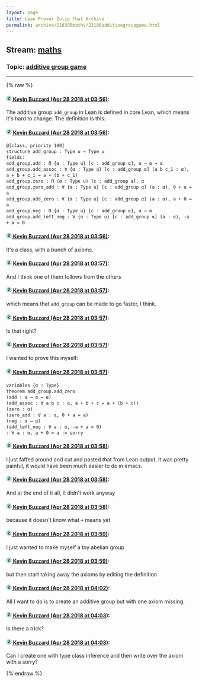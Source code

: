 ```yaml
---
layout: page
title: Lean Prover Zulip Chat Archive 
permalink: archive/116395maths/23186additivegroupgame.html
---
```


## Stream: [maths](index.html)
### Topic: [additive group game](23186additivegroupgame.html)

---


{% raw %}
#### [![Click to go to Zulip](../../assets/img/zulip2.png) Kevin Buzzard (Apr 28 2018 at 03:56)](https://leanprover.zulipchat.com/#narrow/stream/116395-maths/topic/additive%20group%20game/near/125802827):
The additive group `add_group` in Lean is defined in core Lean, which means it's hard to change. The definition is this:

#### [![Click to go to Zulip](../../assets/img/zulip2.png) Kevin Buzzard (Apr 28 2018 at 03:56)](https://leanprover.zulipchat.com/#narrow/stream/116395-maths/topic/additive%20group%20game/near/125802831):
```lean
@[class, priority 100]
structure add_group : Type u → Type u
fields:
add_group.add : Π {α : Type u} [c : add_group α], α → α → α
add_group.add_assoc : ∀ {α : Type u} [c : add_group α] (a b c_1 : α), a + b + c_1 = a + (b + c_1)
add_group.zero : Π (α : Type u) [c : add_group α], α
add_group.zero_add : ∀ {α : Type u} [c : add_group α] (a : α), 0 + a = a
add_group.add_zero : ∀ {α : Type u} [c : add_group α] (a : α), a + 0 = a
add_group.neg : Π {α : Type u} [c : add_group α], α → α
add_group.add_left_neg : ∀ {α : Type u} [c : add_group α] (a : α), -a + a = 0
```

#### [![Click to go to Zulip](../../assets/img/zulip2.png) Kevin Buzzard (Apr 28 2018 at 03:56)](https://leanprover.zulipchat.com/#narrow/stream/116395-maths/topic/additive%20group%20game/near/125802834):
It's a class, with a bunch of axioms.

#### [![Click to go to Zulip](../../assets/img/zulip2.png) Kevin Buzzard (Apr 28 2018 at 03:57)](https://leanprover.zulipchat.com/#narrow/stream/116395-maths/topic/additive%20group%20game/near/125802837):
And I think one of them follows from the others

#### [![Click to go to Zulip](../../assets/img/zulip2.png) Kevin Buzzard (Apr 28 2018 at 03:57)](https://leanprover.zulipchat.com/#narrow/stream/116395-maths/topic/additive%20group%20game/near/125802840):
which means that `add_group` can be made to go faster, I think.

#### [![Click to go to Zulip](../../assets/img/zulip2.png) Kevin Buzzard (Apr 28 2018 at 03:57)](https://leanprover.zulipchat.com/#narrow/stream/116395-maths/topic/additive%20group%20game/near/125802841):
Is that right?

#### [![Click to go to Zulip](../../assets/img/zulip2.png) Kevin Buzzard (Apr 28 2018 at 03:57)](https://leanprover.zulipchat.com/#narrow/stream/116395-maths/topic/additive%20group%20game/near/125802842):
I wanted to prove this myself:

#### [![Click to go to Zulip](../../assets/img/zulip2.png) Kevin Buzzard (Apr 28 2018 at 03:57)](https://leanprover.zulipchat.com/#narrow/stream/116395-maths/topic/additive%20group%20game/near/125802843):
```lean
variables {α : Type}
theorem add_group.add_zero
(add : α → α → α)
(add_assoc : ∀ a b c : α, a + b + c = a + (b + c))
(zero : α)
(zero_add : ∀ a : α, 0 + a = a)
(neg : α → α)
(add_left_neg : ∀ a : α, -a + a = 0)
: ∀ a : α, a + 0 = a := sorry
```

#### [![Click to go to Zulip](../../assets/img/zulip2.png) Kevin Buzzard (Apr 28 2018 at 03:58)](https://leanprover.zulipchat.com/#narrow/stream/116395-maths/topic/additive%20group%20game/near/125802882):
I just faffed around and cut and pasted that from Lean output, it was pretty painful, it would have been much easier to do in emacs.

#### [![Click to go to Zulip](../../assets/img/zulip2.png) Kevin Buzzard (Apr 28 2018 at 03:58)](https://leanprover.zulipchat.com/#narrow/stream/116395-maths/topic/additive%20group%20game/near/125802883):
And at the end of it all, it didn't work anyway

#### [![Click to go to Zulip](../../assets/img/zulip2.png) Kevin Buzzard (Apr 28 2018 at 03:58)](https://leanprover.zulipchat.com/#narrow/stream/116395-maths/topic/additive%20group%20game/near/125802886):
because it doesn't know what `+` means yet

#### [![Click to go to Zulip](../../assets/img/zulip2.png) Kevin Buzzard (Apr 28 2018 at 03:59)](https://leanprover.zulipchat.com/#narrow/stream/116395-maths/topic/additive%20group%20game/near/125802894):
I just wanted to make myself a toy abelian group

#### [![Click to go to Zulip](../../assets/img/zulip2.png) Kevin Buzzard (Apr 28 2018 at 03:59)](https://leanprover.zulipchat.com/#narrow/stream/116395-maths/topic/additive%20group%20game/near/125802896):
but then start taking away the axioms by editing the definition

#### [![Click to go to Zulip](../../assets/img/zulip2.png) Kevin Buzzard (Apr 28 2018 at 04:02)](https://leanprover.zulipchat.com/#narrow/stream/116395-maths/topic/additive%20group%20game/near/125802998):
All I want to do is to create an additive group but with one axiom missing.

#### [![Click to go to Zulip](../../assets/img/zulip2.png) Kevin Buzzard (Apr 28 2018 at 04:03)](https://leanprover.zulipchat.com/#narrow/stream/116395-maths/topic/additive%20group%20game/near/125802999):
Is there a trick?

#### [![Click to go to Zulip](../../assets/img/zulip2.png) Kevin Buzzard (Apr 28 2018 at 04:03)](https://leanprover.zulipchat.com/#narrow/stream/116395-maths/topic/additive%20group%20game/near/125803007):
Can I create one with type class inference and then write over the axiom with a sorry?


{% endraw %}
